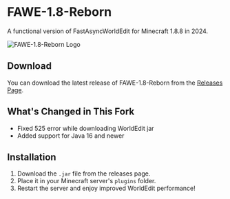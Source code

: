 # FAWE-1.8-Reborn

A functional version of FastAsyncWorldEdit for Minecraft 1.8.8 in 2024.

![FAWE-1.8-Reborn Logo](https://private-user-images.githubusercontent.com/87416757/387000235-25526734-48f5-49db-b807-bf88694d1e7d.png?jwt=eyJhbGciOiJIUzI1NiIsInR5cCI6IkpXVCJ9.eyJpc3MiOiJnaXRodWIuY29tIiwiYXVkIjoicmF3LmdpdGh1YnVzZXJjb250ZW50LmNvbSIsImtleSI6ImtleTUiLCJleHAiOjE3MzE4NzUzNTgsIm5iZiI6MTczMTg3NTA1OCwicGF0aCI6Ii84NzQxNjc1Ny8zODcwMDAyMzUtMjU1MjY3MzQtNDhmNS00OWRiLWI4MDctYmY4ODY5NGQxZTdkLnBuZz9YLUFtei1BbGdvcml0aG09QVdTNC1ITUFDLVNIQTI1NiZYLUFtei1DcmVkZW50aWFsPUFLSUFWQ09EWUxTQTUzUFFLNFpBJTJGMjAyNDExMTclMkZ1cy1lYXN0LTElMkZzMyUyRmF3czRfcmVxdWVzdCZYLUFtei1EYXRlPTIwMjQxMTE3VDIwMjQxO...)

## Download

You can download the latest release of FAWE-1.8-Reborn from the [Releases Page](https://github.com/cmclient/FAWE-1.8-Reborn/releases).

## What's Changed in This Fork

- Fixed 525 error while downloading WorldEdit jar
- Added support for Java 16 and newer

## Installation

1. Download the `.jar` file from the releases page.
2. Place it in your Minecraft server's `plugins` folder.
3. Restart the server and enjoy improved WorldEdit performance!
